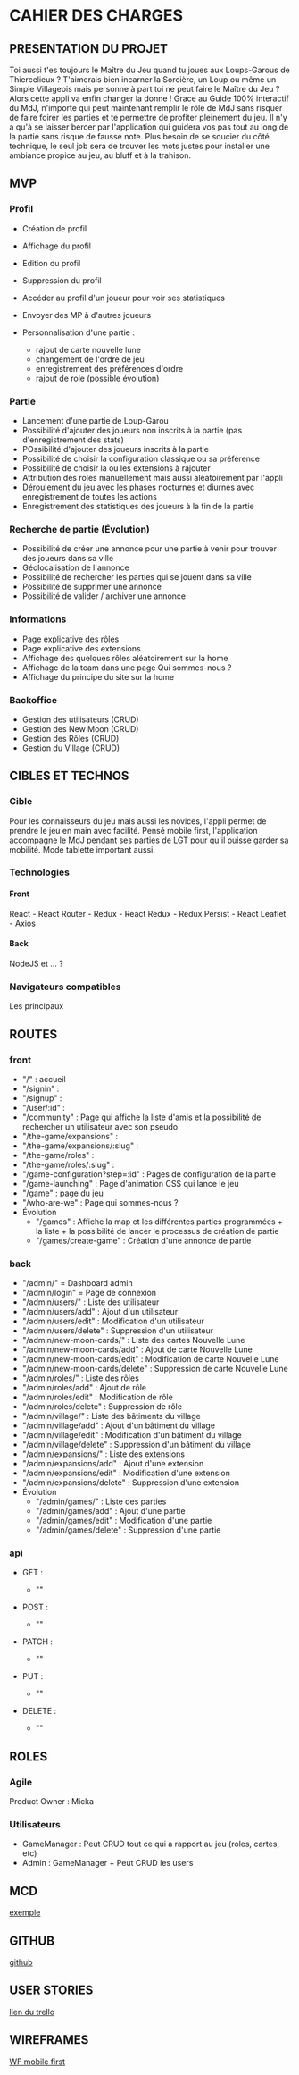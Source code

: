# CAHIER DES CHARGES

## PRESENTATION DU PROJET

Toi aussi t'es toujours le Maître du Jeu quand tu joues aux Loups-Garous de Thiercelieux ? T'aimerais bien incarner la Sorcière, un Loup ou même un Simple Villageois mais personne à part toi ne peut faire le Maître du Jeu ? Alors cette appli va enfin changer la donne ! Grace au Guide 100% interactif du MdJ, n'importe qui peut maintenant remplir le rôle de MdJ sans risquer de faire foirer les parties et te permettre de profiter pleinement du jeu. Il n'y a qu'à se laisser bercer par l'application qui guidera vos pas tout au long de la partie sans risque de fausse note. Plus besoin de se soucier du côté technique, le seul job sera de trouver les mots justes pour installer une ambiance propice au jeu, au bluff et à la trahison.

## MVP

### Profil

- Création de profil
- Affichage du profil
- Edition du profil
- Suppression du profil
- Accéder au profil d'un joueur pour voir ses statistiques
- Envoyer des MP à d'autres joueurs
- Personnalisation d'une partie :

  - rajout de carte nouvelle lune
  - changement de l'ordre de jeu
  - enregistrement des préférences d'ordre
  - rajout de role (possible évolution)

### Partie

- Lancement d'une partie de Loup-Garou
- Possibilité d'ajouter des joueurs non inscrits à la partie (pas d'enregistrement des stats)
- POssibilité d'ajouter des joueurs inscrits à la partie
- Possibilité de choisir la configuration classique ou sa préférence
- Possibilité de choisir la ou les extensions à rajouter
- Attribution des roles manuellement mais aussi aléatoirement par l'appli
- Déroulement du jeu avec les phases nocturnes et diurnes avec enregistrement de toutes les actions
- Enregistrement des statistiques des joueurs  à la fin de la partie

### Recherche de partie (Évolution)

- Possibilité de créer une annonce pour une partie à venir pour trouver des joueurs dans sa ville
- Géolocalisation de l'annonce
- Possibilité de rechercher les parties qui se jouent dans sa ville
- Possibilité de supprimer une annonce
- Possibilité de valider / archiver une annonce

### Informations

- Page explicative des rôles
- Page explicative des extensions
- Affichage des quelques rôles aléatoirement sur la home
- Affichage de la team dans une page Qui sommes-nous ?
- Affichage du principe du site sur la home

### Backoffice

- Gestion des utilisateurs (CRUD)
- Gestion des New Moon (CRUD)
- Gestion des Rôles (CRUD)
- Gestion du Village (CRUD)

## CIBLES ET TECHNOS

### Cible

Pour les connaisseurs du jeu mais aussi les novices, l'appli permet de prendre le jeu en main avec facilité. Pensé mobile first, l'application accompagne le MdJ pendant ses parties de LGT pour qu'il puisse garder sa mobilité. Mode tablette important aussi.

### Technologies

#### Front

React - React Router - Redux - React Redux - Redux Persist - React Leaflet - Axios

#### Back

NodeJS et ... ?

### Navigateurs compatibles

Les principaux

## ROUTES

### front

- "/" : accueil
- "/signin" :
- "/signup" :
- "/user/:id" :
- "/community" : Page qui affiche la liste d'amis et la possibilité de rechercher un utilisateur avec son pseudo
- "/the-game/expansions" :
- "/the-game/expansions/:slug" :
- "/the-game/roles" :
- "/the-game/roles/:slug" :
- "/game-configuration?step=:id" : Pages de configuration de la partie
- "/game-launching" : Page d'animation CSS qui lance le jeu
- "/game" : page du jeu
- "/who-are-we" : Page qui sommes-nous ?
- Évolution
  - "/games" : Affiche la map et les différentes parties programmées + la liste + la possibilité de lancer le processus de création de partie
  - "/games/create-game" : Création d'une annonce de partie

### back

- "/admin/" = Dashboard admin
- "/admin/login" = Page de connexion
- "/admin/users/" : Liste des utilisateur
- "/admin/users/add" :  Ajout d'un utilisateur
- "/admin/users/edit" : Modification d'un utilisateur
- "/admin/users/delete" : Suppression d'un utilisateur
- "/admin/new-moon-cards/" : Liste des cartes Nouvelle Lune
- "/admin/new-moon-cards/add" :  Ajout de carte Nouvelle Lune
- "/admin/new-moon-cards/edit" : Modification de carte Nouvelle Lune
- "/admin/new-moon-cards/delete" : Suppression de carte Nouvelle Lune
- "/admin/roles/" : Liste des rôles
- "/admin/roles/add" :  Ajout de rôle
- "/admin/roles/edit" : Modification de rôle
- "/admin/roles/delete" : Suppression de rôle
- "/admin/village/" : Liste des bâtiments du village
- "/admin/village/add" :  Ajout d'un bâtiment du village
- "/admin/village/edit" : Modification d'un bâtiment du village
- "/admin/village/delete" : Suppression d'un bâtiment du village
- "/admin/expansions/" : Liste des extensions
- "/admin/expansions/add" :  Ajout d'une extension
- "/admin/expansions/edit" : Modification d'une extension
- "/admin/expansions/delete" : Suppression d'une extension
- Évolution
  - "/admin/games/" : Liste des parties
  - "/admin/games/add" :  Ajout d'une partie
  - "/admin/games/edit" : Modification d'une partie
  - "/admin/games/delete" : Suppression d'une partie

### api

- GET :
  - ""

- POST :
  - ""

- PATCH :
  - ""

- PUT :
  - ""

- DELETE :
  - ""

## ROLES

### Agile

Product Owner : Micka

### Utilisateurs

- GameManager : Peut CRUD tout ce qui a rapport au jeu (roles, cartes, etc)
- Admin : GameManager + Peut CRUD les users

## MCD

[exemple](https://docs.google.com/drawings/d/1ZJECrhMYz1Ghb2-GynS9jD3vJugE_2JgyMir6o-CtIk/edit)

## GITHUB

[github](https://github.com/mickaelboonen/mdj-thiercelieux)

## USER STORIES

[lien du trello](https://trello.com/invite/b/RFmwat5S/e90842d86bde297f23ab6be8640a755f/mdj-de-thiercelieux)

## WIREFRAMES

[WF mobile first](https://whimsical.com/mobile-first-BpneGmNqjyFqCPRJ6BFAGR )
